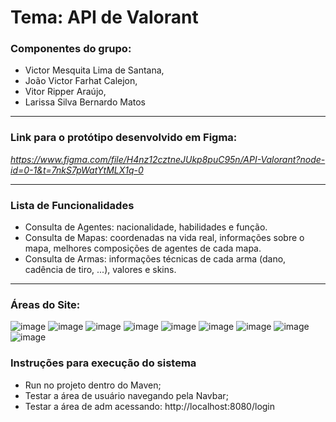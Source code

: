 # **Tema: API de Valorant**
### Componentes do grupo:
* Victor Mesquita Lima de Santana,
* João Victor Farhat Calejon,
* Vitor Ripper Araújo,
* Larissa Silva Bernardo Matos
***
### Link para o protótipo desenvolvido em Figma:

*https://www.figma.com/file/H4nz12cztneJUkp8puC95n/API-Valorant?node-id=0-1&t=7nkS7pWatYtMLX1q-0*

***
### Lista de Funcionalidades

* Consulta de Agentes: nacionalidade, habilidades e função.
* Consulta de Mapas: coordenadas na vida real, informações sobre o mapa, melhores composições de agentes de cada mapa.
* Consulta de Armas: informações técnicas de cada arma (dano, cadência de tiro, ...), valores e skins.
***

### Áreas do Site:
![image](https://github.com/victormesquitta/PI-Valorant/assets/105395280/fab0e458-4f21-4f17-9471-05620810ca75)
![image](https://github.com/victormesquitta/PI-Valorant/assets/105395280/99507bb4-f58d-4b78-9780-79454578de5c)
![image](https://github.com/victormesquitta/PI-Valorant/assets/105395280/08e6e3fc-971c-481f-a862-3baf343a9f7c)
![image](https://github.com/victormesquitta/PI-Valorant/assets/105395280/5384a49a-b5a4-441d-8683-f00846e191a5)
![image](https://github.com/victormesquitta/PI-Valorant/assets/105395280/be5d24f8-cfac-4575-a534-99ebdc88e54c)
![image](https://github.com/victormesquitta/PI-Valorant/assets/105395280/79730022-9718-4abd-9ff1-ef78a742ba92)
![image](https://github.com/victormesquitta/PI-Valorant/assets/105395280/a7666f6a-f78f-46d7-bf77-0a125b6931f6)
![image](https://github.com/victormesquitta/PI-Valorant/assets/105395280/528ef51d-92ce-48df-a2b8-6fef29344f35)
![image](https://github.com/victormesquitta/PI-Valorant/assets/105395280/a4bae74b-521d-41e8-a0ce-d96ae7818db3)



### Instruções para execução do sistema
* Run no projeto dentro do Maven;
* Testar a área de usuário navegando pela Navbar;
* Testar a área de adm acessando: http://localhost:8080/login


